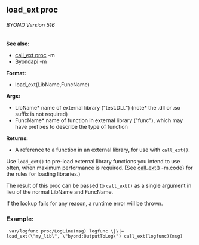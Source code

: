 ## load_ext proc 
###### BYOND Version 516
**See also:**
*   [call_ext proc](/ref/proc/call_ext.md) -m
*   [Byondapi](/ref/%7B%7Bappendix%7D%7D/Byondapi.md) -m
<!-- -->
**Format:**
*   load_ext(LibName,FuncName)
<!-- -->
**Args:**
*   LibName* name of external library (\"test.DLL\") (note* the .dll or
    .so suffix is not required)
*   FuncName* name of function in external library (\"func\"), which may
    have prefixes to describe the type of function
<!-- -->
**Returns:**
*   A reference to a function in an external library, for use with
    `call_ext()`.


Use `load_ext()` to pre-load external library functions you
intend to use often, when maximum performance is required. (See
[call_ext()](/ref/proc/call_ext.md) -m.code} for the rules for loading
libraries.) 

The result of this proc can be passed to
`call_ext()` as a single argument in lieu of the normal LibName and
FuncName. 

If the lookup fails for any reason, a runtime error
will be thrown.
### Example:

```
 var/logfunc proc/LogLine(msg) logfunc \|\|=
load_ext(\"my_lib\", \"byond:OutputToLog\") call_ext(logfunc)(msg)

```
